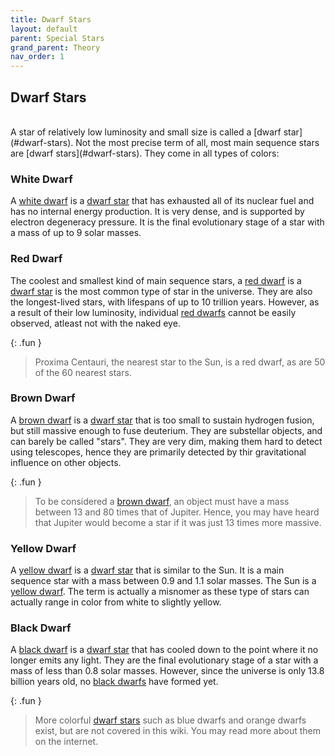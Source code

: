 ```yaml
---
title: Dwarf Stars
layout: default
parent: Special Stars
grand_parent: Theory
nav_order: 1
---
```


## Dwarf Stars

<br />
A star of relatively low luminosity and small size is called a [dwarf star](#dwarf-stars). Not the most precise term of all, most main sequence stars are [dwarf stars](#dwarf-stars). They come in all types of colors:

### White Dwarf

A [white dwarf](#white-dwarf) is a [dwarf star](#dwarf-stars) that has exhausted all of its nuclear fuel and has no internal energy production. It is very dense, and is supported by electron degeneracy pressure. It is the final evolutionary stage of a star with a mass of up to 9 solar masses.

### Red Dwarf

The coolest and smallest kind of main sequence stars, a [red dwarf](#red-dwarf) is a [dwarf star](#dwarf-stars) is the most common type of star in the universe. They are also the longest-lived stars, with lifespans of up to 10 trillion years. However, as a result of their low luminosity, individual [red dwarfs](#red-dwarf) cannot be easily observed, atleast not with the naked eye.

{: .fun }

> Proxima Centauri, the nearest star to the Sun, is a red dwarf, as are 50 of the 60 nearest stars.

### Brown Dwarf

A [brown dwarf](#brown-dwarf) is a [dwarf star](#dwarf-stars) that is too small to sustain hydrogen fusion, but still massive enough to fuse deuterium. They are substellar objects, and can barely be called "stars". They are very dim, making them hard to detect using telescopes, hence they are primarily detected by thir gravitational influence on other objects.

{: .fun }

> To be considered a [brown dwarf](#brown-dwarf), an object must have a mass between 13 and 80 times that of Jupiter. Hence, you may have heard that Jupiter would become a star if it was just 13 times more massive.

### Yellow Dwarf

A [yellow dwarf](#yellow-dwarf) is a [dwarf star](#dwarf-stars) that is similar to the Sun. It is a main sequence star with a mass between 0.9 and 1.1 solar masses. The Sun is a [yellow dwarf](#yellow-dwarf). The term is actually a misnomer as these type of stars can actually range in color from white to slightly yellow.

### Black Dwarf

A [black dwarf](#black-dwarf) is a [dwarf star](#dwarf-stars) that has cooled down to the point where it no longer emits any light. They are the final evolutionary stage of a star with a mass of less than 0.8 solar masses. However, since the universe is only 13.8 billion years old, no [black dwarfs](#black-dwarf) have formed yet.

{: .fun }

> More colorful [dwarf stars](#dwarf-stars) such as blue dwarfs and orange dwarfs exist, but are not covered in this wiki. You may read more about them on the internet.
